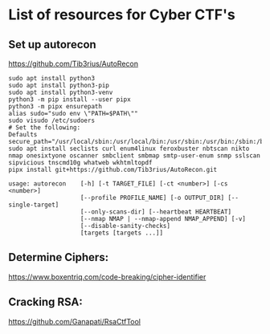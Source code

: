 # List of resources for Cyber CTF's

## Set up autorecon
https://github.com/Tib3rius/AutoRecon

``` console
sudo apt install python3
sudo apt install python3-pip
sudo apt install python3-venv
python3 -m pip install --user pipx
python3 -m pipx ensurepath
alias sudo="sudo env \"PATH=$PATH\""
sudo visudo /etc/sudoers
# Set the following:
Defaults	secure_path="/usr/local/sbin:/usr/local/bin:/usr/sbin:/usr/bin:/sbin:/bin:/home/[username]/.local/bin"
sudo apt install seclists curl enum4linux feroxbuster nbtscan nikto nmap onesixtyone oscanner smbclient smbmap smtp-user-enum snmp sslscan sipvicious tnscmd10g whatweb wkhtmltopdf
pipx install git+https://github.com/Tib3rius/AutoRecon.git

usage: autorecon    [-h] [-t TARGET_FILE] [-ct <number>] [-cs <number>]
                    [--profile PROFILE_NAME] [-o OUTPUT_DIR] [--single-target]
                    [--only-scans-dir] [--heartbeat HEARTBEAT]
                    [--nmap NMAP | --nmap-append NMAP_APPEND] [-v]
                    [--disable-sanity-checks]
                    [targets [targets ...]]
```


## Determine Ciphers:
https://www.boxentriq.com/code-breaking/cipher-identifier

## Cracking RSA:
https://github.com/Ganapati/RsaCtfTool
